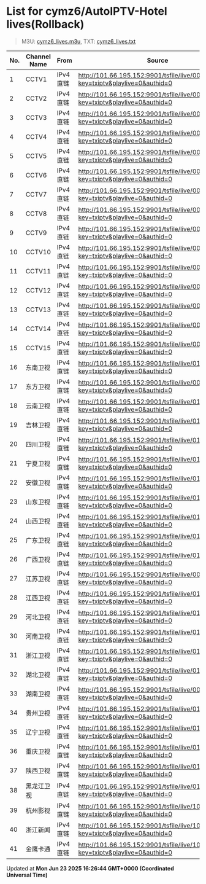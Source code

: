 # List for **cymz6/AutoIPTV-Hotel lives**(Rollback)

> M3U: [cymz6_lives.m3u](/cymz6_lives.m3u), TXT: [cymz6_lives.txt](/txt/cymz6_lives.txt)

| No. | Channel Name | From | Source |
| --- | ------------ | ---- | ------ |
| 1 | CCTV1 | IPv4 直链 | <http://101.66.195.152:9901/tsfile/live/0001_1.m3u8?key=txiptv&playlive=0&authid=0> |
| 2 | CCTV2 | IPv4 直链 | <http://101.66.195.152:9901/tsfile/live/0002_1.m3u8?key=txiptv&playlive=0&authid=0> |
| 3 | CCTV3 | IPv4 直链 | <http://101.66.195.152:9901/tsfile/live/0003_1.m3u8?key=txiptv&playlive=0&authid=0> |
| 4 | CCTV4 | IPv4 直链 | <http://101.66.195.152:9901/tsfile/live/0004_1.m3u8?key=txiptv&playlive=0&authid=0> |
| 5 | CCTV5 | IPv4 直链 | <http://101.66.195.152:9901/tsfile/live/0005_1.m3u8?key=txiptv&playlive=0&authid=0> |
| 6 | CCTV6 | IPv4 直链 | <http://101.66.195.152:9901/tsfile/live/0006_1.m3u8?key=txiptv&playlive=0&authid=0> |
| 7 | CCTV7 | IPv4 直链 | <http://101.66.195.152:9901/tsfile/live/0007_1.m3u8?key=txiptv&playlive=0&authid=0> |
| 8 | CCTV8 | IPv4 直链 | <http://101.66.195.152:9901/tsfile/live/0008_1.m3u8?key=txiptv&playlive=0&authid=0> |
| 9 | CCTV9 | IPv4 直链 | <http://101.66.195.152:9901/tsfile/live/0009_1.m3u8?key=txiptv&playlive=0&authid=0> |
| 10 | CCTV10 | IPv4 直链 | <http://101.66.195.152:9901/tsfile/live/0010_1.m3u8?key=txiptv&playlive=0&authid=0> |
| 11 | CCTV11 | IPv4 直链 | <http://101.66.195.152:9901/tsfile/live/0011_1.m3u8?key=txiptv&playlive=0&authid=0> |
| 12 | CCTV12 | IPv4 直链 | <http://101.66.195.152:9901/tsfile/live/0012_1.m3u8?key=txiptv&playlive=0&authid=0> |
| 13 | CCTV13 | IPv4 直链 | <http://101.66.195.152:9901/tsfile/live/0013_1.m3u8?key=txiptv&playlive=0&authid=0> |
| 14 | CCTV14 | IPv4 直链 | <http://101.66.195.152:9901/tsfile/live/0014_1.m3u8?key=txiptv&playlive=0&authid=0> |
| 15 | CCTV15 | IPv4 直链 | <http://101.66.195.152:9901/tsfile/live/0015_1.m3u8?key=txiptv&playlive=0&authid=0> |
| 16 | 东南卫视 | IPv4 直链 | <http://101.66.195.152:9901/tsfile/live/0137_1.m3u8?key=txiptv&playlive=0&authid=0> |
| 17 | 东方卫视 | IPv4 直链 | <http://101.66.195.152:9901/tsfile/live/0018_1.m3u8?key=txiptv&playlive=0&authid=0> |
| 18 | 云南卫视 | IPv4 直链 | <http://101.66.195.152:9901/tsfile/live/0119_1.m3u8?key=txiptv&playlive=0&authid=0> |
| 19 | 吉林卫视 | IPv4 直链 | <http://101.66.195.152:9901/tsfile/live/0116_1.m3u8?key=txiptv&playlive=0&authid=0> |
| 20 | 四川卫视 | IPv4 直链 | <http://101.66.195.152:9901/tsfile/live/0123_1.m3u8?key=txiptv&playlive=0&authid=0> |
| 21 | 宁夏卫视 | IPv4 直链 | <http://101.66.195.152:9901/tsfile/live/0112_1.m3u8?key=txiptv&playlive=0&authid=0> |
| 22 | 安徽卫视 | IPv4 直链 | <http://101.66.195.152:9901/tsfile/live/0130_1.m3u8?key=txiptv&playlive=0&authid=0> |
| 23 | 山东卫视 | IPv4 直链 | <http://101.66.195.152:9901/tsfile/live/0131_1.m3u8?key=txiptv&playlive=0&authid=0> |
| 24 | 山西卫视 | IPv4 直链 | <http://101.66.195.152:9901/tsfile/live/0118_1.m3u8?key=txiptv&playlive=0&authid=0> |
| 25 | 广东卫视 | IPv4 直链 | <http://101.66.195.152:9901/tsfile/live/0125_1.m3u8?key=txiptv&playlive=0&authid=0> |
| 26 | 广西卫视 | IPv4 直链 | <http://101.66.195.152:9901/tsfile/live/0113_1.m3u8?key=txiptv&playlive=0&authid=0> |
| 27 | 江苏卫视 | IPv4 直链 | <http://101.66.195.152:9901/tsfile/live/0017_1.m3u8?key=txiptv&playlive=0&authid=0> |
| 28 | 江西卫视 | IPv4 直链 | <http://101.66.195.152:9901/tsfile/live/0138_1.m3u8?key=txiptv&playlive=0&authid=0> |
| 29 | 河北卫视 | IPv4 直链 | <http://101.66.195.152:9901/tsfile/live/0117_1.m3u8?key=txiptv&playlive=0&authid=0> |
| 30 | 河南卫视 | IPv4 直链 | <http://101.66.195.152:9901/tsfile/live/0139_1.m3u8?key=txiptv&playlive=0&authid=0> |
| 31 | 浙江卫视 | IPv4 直链 | <http://101.66.195.152:9901/tsfile/live/0124_1.m3u8?key=txiptv&playlive=0&authid=0> |
| 32 | 湖北卫视 | IPv4 直链 | <http://101.66.195.152:9901/tsfile/live/0132_1.m3u8?key=txiptv&playlive=0&authid=0> |
| 33 | 湖南卫视 | IPv4 直链 | <http://101.66.195.152:9901/tsfile/live/0019_1.m3u8?key=txiptv&playlive=0&authid=0> |
| 34 | 贵州卫视 | IPv4 直链 | <http://101.66.195.152:9901/tsfile/live/0120_1.m3u8?key=txiptv&playlive=0&authid=0> |
| 35 | 辽宁卫视 | IPv4 直链 | <http://101.66.195.152:9901/tsfile/live/0121_1.m3u8?key=txiptv&playlive=0&authid=0> |
| 36 | 重庆卫视 | IPv4 直链 | <http://101.66.195.152:9901/tsfile/live/0142_1.m3u8?key=txiptv&playlive=0&authid=0> |
| 37 | 陕西卫视 | IPv4 直链 | <http://101.66.195.152:9901/tsfile/live/0136_1.m3u8?key=txiptv&playlive=0&authid=0> |
| 38 | 黑龙江卫视 | IPv4 直链 | <http://101.66.195.152:9901/tsfile/live/0143_1.m3u8?key=txiptv&playlive=0&authid=0> |
| 39 | 杭州影视 | IPv4 直链 | <http://101.66.195.152:9901/tsfile/live/1011_1.m3u8?key=txiptv&playlive=0&authid=0> |
| 40 | 浙江新闻 | IPv4 直链 | <http://101.66.195.152:9901/tsfile/live/1005_1.m3u8?key=txiptv&playlive=0&authid=0> |
| 41 | 金鹰卡通 | IPv4 直链 | <http://101.66.195.152:9901/tsfile/live/1000_1.m3u8?key=txiptv&playlive=0&authid=0> |

Updated at **Mon Jun 23 2025 16:26:44 GMT+0000 (Coordinated Universal Time)**

